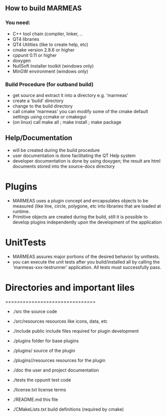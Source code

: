 ## How to build MARMEAS ##

### You need: ### 
   - C++ tool chain (compiler, linker, ..
   - QT4 libraries 
   - QT4 Utilities (like to create help, etc)
   - cmake version 2.8.6 or higher
   - cppunit 0.11 or higher
   - doxygen 
   - NullSoft Installer toolkit (windows only)
   - MinGW environment (windows only)

### Build Procedure (for outband build) ###
   - get source and extract it into a directory e.g. 'marmeas'
   - create a 'build' directory
   - change to the build directory
   - call cmake 'marmeas' 
     you can modify some of the cmake default settings using ccmake or cmakegui
   - (on linux) call make all ; make install ; make package 

## Help/Documentation ##

   - will be created during the build procedure 
   - user documentation is done facilitating the QT Help system
   - developer documentation is done by using doxygen; the result are html 
     documents stored into the source-docs directory

# Plugins #
   - MARMEAS uses a plugin concept and encapsulates objects to be measured
     (like line, circle, polygone, etc into libraries that are loaded at 
     runtime.
   - Primitive objects are created during the build, still it is possible to 
     develop plugins independently upon the development of the application

# UnitTests #
   - MARMEAS assures major portions of the desired behavior by unittests.
   - you can execute the unit tests after you build/installed all by calling the
    'marmeas-xxx-testrunner' application. All tests must successfully pass.

# Directories and important Iiles #
===============================
   - ./src                       the source code
   - ./src/resources             resources like icons, data, etc
   - ./include                   public include files required for plugin development
   - ./plugins                   folder for base plugins
   - ./plugins/<name>            source of the plugin <name>
   - ./plugins/<name>/resources  resources for the plugin <name> 
   - ./doc                       the user and project documentation
   - ./tests                     the cppunit test code

   - ./license.txt               license terms
   - ./README.md                 this file
   - ./CMakeLists.txt            build definitions (required by cmake)                


